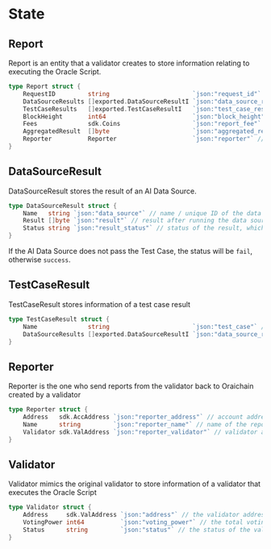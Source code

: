 <!--
order: 1
-->

# State

## Report

Report is an entity that a validator creates to store information relating to executing the Oracle Script.

```go
type Report struct {
	RequestID         string                       `json:"request_id"` // ID of the request
	DataSourceResults []exported.DataSourceResultI `json:"data_source_results"` // data source results after executing them.
	TestCaseResults   []exported.TestCaseResultI   `json:"test_case_results"` // test case results after executing them.
	BlockHeight       int64                        `json:"block_height"` // block height where the report is stored on Oraichain.
	Fees              sdk.Coins                    `json:"report_fee"` // fees for reporting.
	AggregatedResult  []byte                       `json:"aggregated_result"` // the aggregated result retrieved from the Oracle Script.
	Reporter          Reporter                     `json:"reporter"` // the account that is used to create the report transaciton.
}
```

## DataSourceResult

DataSourceResult stores the result of an AI Data Source.

```go
type DataSourceResult struct {
	Name   string `json:"data_source"` // name / unique ID of the data source. 
	Result []byte `json:"result"` // result after running the data source.
	Status string `json:"result_status"` // status of the result, which is fail or success.
}
```

If the AI Data Source does not pass the Test Case, the status will be `fail`, otherwise `success`.

## TestCaseResult

TestCaseResult stores information of a test case result

```go
type TestCaseResult struct {
	Name              string                       `json:"test_case"` // test case name or unique ID
	DataSourceResults []exported.DataSourceResultI `json:"data_source_result"` // the list of data source results that have been tested by this test case.
}
```

## Reporter

Reporter is the one who send reports from the validator back to Oraichain created by a validator

```go
type Reporter struct {
	Address   sdk.AccAddress `json:"reporter_address"` // account address of the reporter.
	Name      string         `json:"reporter_name"` // name of the reporter.
	Validator sdk.ValAddress `json:"reporter_validator"` // validator address of this reporter.
}
```

## Validator

Validator mimics the original validator to store information of a validator that executes the Oracle Script

```go
type Validator struct {
	Address     sdk.ValAddress `json:"address"` // the validator address.
	VotingPower int64          `json:"voting_power"` // the total voting power of this validator.
	Status      string         `json:"status"` // the status of the validator (active or inactive)
}
```